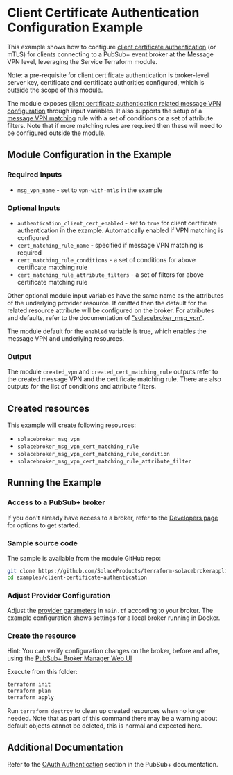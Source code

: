 # Client Certificate Authentication Configuration Example

This example shows how to configure [client certificate authentication](https://docs.solace.com/Security/Configuring-Client-Authentication.htm#Client-Cert) (or mTLS) for clients connecting to a PubSub+ event broker at the Message VPN level, leveraging the Service Terraform module.

Note: a pre-requisite for client certificate authentication is broker-level server key, certificate and certificate authorities configured, which is outside the scope of this module.

The module exposes [client certificate authentication related message VPN configuration](https://docs.solace.com/Security/Configuring-Client-Authentication.htm#Client-CERT-VPNs) through input variables. It also supports the setup of a [message VPN matching](https://docs.solace.com/Security/Configuring-Client-Authentication.htm#Configur) rule with a set of conditions or a set of attribute filters. Note that if more matching rules are required then these will need to be configured outside the module.

## Module Configuration in the Example

### Required Inputs

* `msg_vpn_name` - set to `vpn-with-mtls` in the example

### Optional Inputs

* `authentication_client_cert_enabled` - set to `true` for client certificate authentication in the example. Automatically enabled if VPN matching is configured
* `cert_matching_rule_name` - specified if message VPN matching is required
* `cert_matching_rule_conditions` - a set of conditions for above certificate matching rule
* `cert_matching_rule_attribute_filters` - a set of filters for above certificate matching rule

Other optional module input variables have the same name as the attributes of the underlying provider resource. If omitted then the default for the related resource attribute will be configured on the broker. For attributes and defaults, refer to the documentation of ["solacebroker_msg_vpn"](https://registry.terraform.io/providers/solaceproducts/solacebrokerappliance/latest/docs/resources/msg_vpn#optional).

The module default for the `enabled` variable is true, which enables the message VPN and underlying resources.

### Output

The module `created_vpn` and `created_cert_matching_rule` outputs refer to the created message VPN and the certificate matching rule. There are also outputs for the list of conditions and attribute filters.

## Created resources

This example will create following resources:

* `solacebroker_msg_vpn`
* `solacebroker_msg_vpn_cert_matching_rule`
* `solacebroker_msg_vpn_cert_matching_rule_condition`
* `solacebroker_msg_vpn_cert_matching_rule_attribute_filter`

## Running the Example

### Access to a PubSub+ broker

If you don't already have access to a broker, refer to the [Developers page](https://www.solace.dev/) for options to get started.

### Sample source code

The sample is available from the module GitHub repo:

```bash
git clone https://github.com/SolaceProducts/terraform-solacebrokerappliance-service.git
cd examples/client-certificate-authentication
```

### Adjust Provider Configuration

Adjust the [provider parameters](https://registry.terraform.io/providers/solaceproducts/solacebrokerappliance/latest/docs#schema) in `main.tf` according to your broker. The example configuration shows settings for a local broker running in Docker.

### Create the resource

Hint: You can verify configuration changes on the broker, before and after, using the [PubSub+ Broker Manager Web UI](https://docs.solace.com/Admin/Broker-Manager/PubSub-Manager-Overview.htm)

Execute from this folder:

```bash
terraform init
terraform plan
terraform apply
```

Run `terraform destroy` to clean up created resources when no longer needed. Note that as part of this command there may be a warning about default objects cannot be deleted, this is normal and expected here.

## Additional Documentation

Refer to the [OAuth Authentication](https://docs.solace.com/Security/Configuring-Client-Authentication.htm#OAuth) section in the PubSub+ documentation.
